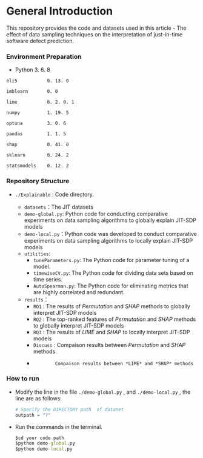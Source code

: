 # General Introduction

This repository provides the code and datasets used in this article - The effect of data sampling techniques on the interpretation of just-in-time software defect prediction.

### Environment Preparation

- Python	3. 6. 8

```
eli5           0. 13. 0

imblearn       0. 0 

lime           0. 2. 0. 1

numpy          1. 19. 5

optuna         3. 0. 6

pandas         1. 1. 5

shap           0. 41. 0

sklearn        0. 24. 2

statsmodels    0. 12. 2
```

### Repository Structure

- `./Explainable` : Code directory.
  
  - `datasets`：The JIT datasets
  - `demo-global.py`: Python code for conducting comparative experiments on data sampling algorithms to globally explain JIT-SDP models
  - `demo-local.py`：Python code was developed to conduct comparative experiments on data sampling algorithms to locally explain JIT-SDP models
  - `utilities`:  
    - `tuneParameters.py`: The Python code for parameter tuning of a model.
    - `timewiseCV.py`: The Python code for dividing data sets based on time series.
    - `AutoSpearman.py`: The Python code for eliminating metrics that are highly correlated and redundant.
  - `results`：
    - `RQ1` : The results of *Permutation* and *SHAP* methods to globally interpret JIT-SDP models
    - `RQ2` : The top-ranked features of *Permutation* and *SHAP* methods to globally interpret JIT-SDP models
    - `RQ3` : The results of *LIME* and *SHAP* to locally interpret JIT-SDP models
    - `Discuss` : Compaison results between *Permutation* and *SHAP* methods
    -             Compaison results between *LIME* and *SHAP* methods
      
### How to run

- Modify the line in the file `./demo-global.py` , and  `./demo-local.py` , the line are as follows:

  ```R
  # Specify the DIRECTORY path  of dataset
  outpath = "?"
  ```
  
- Run the commands in the terminal.
  
  ```cmd
  $cd your code path
  $python demo-global.py
  $python demo-local.py
  ```
